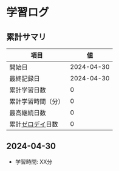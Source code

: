 # 学習ログ

## 累計サマリ
| 項目           | 値 |
|----------------|------|
| 開始日         | 2024-04-30 |
| 最終記録日      | 2024-04-30 |
| 累計学習日数       | 0          |
| 累計学習時間（分）    | 0          |
| 最高継続日数    | 0          |
| 累計[ゼロデイ](https://www.lifehacker.jp/article/2404-get-rid-of-zero-days-to-be-more-productive/)日数    | 0           |

## 2024-04-30
- 学習時間: XX分
